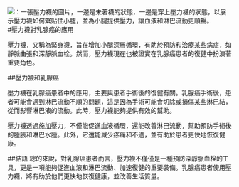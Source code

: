 ![：一張壓力襪的圖片，一邊是未著襪的狀態，一邊是穿上壓力襪的狀態，以展示壓力襪如何緊貼住小腿，並為小腿提供壓力，讓血液和淋巴流動更順暢。](https://i.imgur.com/MOgCQUZ.jpeg)
#壓力襪對乳腺癌的應用

壓力襪，又稱為緊身襪，旨在增加小腿深層循環，有助於預防和治療某些病症，如靜脈曲張和深靜脈血栓。然而，壓力襪現在也被證實在乳腺癌患者的復健中扮演著重要角色。

##壓力襪和乳腺癌

壓力襪在乳腺癌患者中的應用，主要與患者手術後的復健有關。乳腺癌手術後，患者可能會遇到淋巴流動不順的問題，這是因為手術可能會切除或損傷某些淋巴結，從而影響淋巴液的流動。此時，壓力襪能夠提供有效的幫助。

壓力襪透過施加壓力，不僅能促進血液循環，還能改善淋巴流動，幫助預防手術後的腫脹和淋巴水腫。此外，它還能減少疼痛和不適，並有助於患者更快地恢復健康。

##結語
總的來說，對乳腺癌患者而言，壓力襪不僅僅是一種預防深靜脈血栓的工具，更是一項能夠促進血液和淋巴流動、加速復健的重要裝備。乳腺癌患者使用壓力襪，將有助於他們更快地恢復健康，並改善生活質量。

